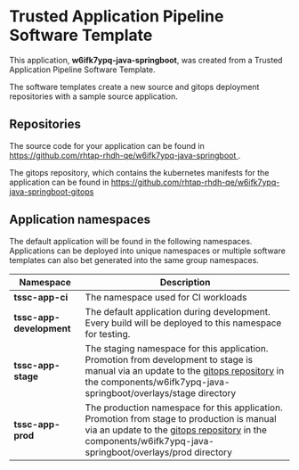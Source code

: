 # Trusted Application Pipeline Software Template

This application, **w6ifk7ypq-java-springboot**, was created from a Trusted Application Pipeline Software Template.

The software templates create a new source and gitops deployment repositories with a sample source application. 

## Repositories

The source code for your application can be found in [https://github.com/rhtap-rhdh-qe/w6ifk7ypq-java-springboot ](https://github.com/rhtap-rhdh-qe/w6ifk7ypq-java-springboot ).
 
The gitops repository, which contains the kubernetes manifests for the application can be found in 
[https://github.com/rhtap-rhdh-qe/w6ifk7ypq-java-springboot-gitops ](https://github.com/rhtap-rhdh-qe/w6ifk7ypq-java-springboot-gitops ) 

## Application namespaces 

The default application will be found in the following namespaces. Applications can be deployed into unique namespaces or multiple software templates can also bet generated into the same group namespaces.  

|  Namespace   |  Description   |  
| -------- | -------- |
| **tssc-app-ci** | The namespace used for CI workloads |
| **tssc-app-development** | The default application during development. Every build will be deployed to this namespace for testing. |
| **tssc-app-stage** | The staging namespace for this application. Promotion from development to stage is manual via an update to the [gitops repository](https://github.com/rhtap-rhdh-qe/w6ifk7ypq-java-springboot-gitops ) in the components/w6ifk7ypq-java-springboot/overlays/stage directory |
| **tssc-app-prod** | The production namespace for this application. Promotion from stage to production is manual via an update to the [gitops repository](https://github.com/rhtap-rhdh-qe/w6ifk7ypq-java-springboot-gitops ) in the components/w6ifk7ypq-java-springboot/overlays/prod directory |